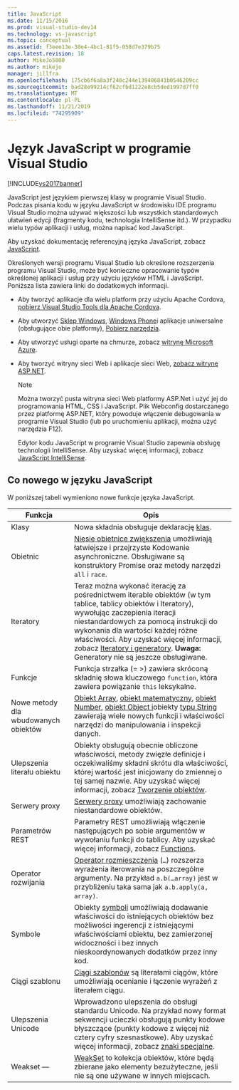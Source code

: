```yaml
---
title: JavaScript
ms.date: 11/15/2016
ms.prod: visual-studio-dev14
ms.technology: vs-javascript
ms.topic: conceptual
ms.assetid: f3eee13e-30e4-4bc1-81f5-058d7e379b75
caps.latest.revision: 18
author: MikeJo5000
ms.author: mikejo
manager: jillfra
ms.openlocfilehash: 175cb6f6a8a3f240c244e139406841b0546209cc
ms.sourcegitcommit: bad28e99214cf62cfbd1222e8cb5ded1997d7ff0
ms.translationtype: MT
ms.contentlocale: pl-PL
ms.lasthandoff: 11/21/2019
ms.locfileid: "74295909"
---
```

# <a name="javascript-in-visual-studio"></a>Język JavaScript w programie Visual Studio
[!INCLUDE[vs2017banner](../includes/vs2017banner.md)]

JavaScript jest językiem pierwszej klasy w programie Visual Studio. Podczas pisania kodu w języku JavaScript w środowisku IDE programu Visual Studio można używać większości lub wszystkich standardowych ułatwień edycji (fragmenty kodu, technologia IntelliSense itd.). W przypadku wielu typów aplikacji i usług, można napisać kod JavaScript.

 Aby uzyskać dokumentację referencyjną języka JavaScript, zobacz [JavaScript](https://msdn.microsoft.com/library/d1et7k7c\(v=vs.94\).aspx).

 Określonych wersji programu Visual Studio lub określone rozszerzenia programu Visual Studio, może być konieczne opracowanie typów określonej aplikacji i usług przy użyciu języków HTML i JavaScript. Poniższa lista zawiera linki do dodatkowych informacji.

- Aby tworzyć aplikacje dla wielu platform przy użyciu Apache Cordova, [pobierz Visual Studio Tools dla Apache Cordova](https://go.microsoft.com/fwlink/p/?LinkId=397606).

- Aby utworzyć [Sklep Windows](https://developer.microsoft.com/), [Windows Phone](https://developer.microsoft.com/)i aplikacje uniwersalne (obsługujące obie platformy), [Pobierz narzędzia](https://developer.microsoft.com/windows/downloads).

- Aby utworzyć usługi oparte na chmurze, zobacz [witrynę Microsoft Azure](https://azure.microsoft.com/documentation/).

- Aby tworzyć witryny sieci Web i aplikacje sieci Web, [zobacz witrynę ASP.NET](https://dotnet.microsoft.com/apps/aspnet/web-apps).

  > [!NOTE]
  > Można tworzyć pusta witryna sieci Web platformy ASP.Net i użyć jej do programowania HTML, CSS i JavaScript. Plik Webconfig dostarczanego przez platformę ASP.NET, który powoduje włączenie debugowania w programie Visual Studio (lub po uruchomieniu aplikacji, można użyć narzędzia F12).

  Edytor kodu JavaScript w programie Visual Studio zapewnia obsługę technologii IntelliSense. Aby uzyskać więcej informacji, zobacz [JavaScript IntelliSense](../ide/javascript-intellisense.md).

## <a name="whats-new-in-javascript"></a>Co nowego w języku JavaScript
 W poniższej tabeli wymieniono nowe funkcje języka JavaScript.

|Funkcja|Opis|
|-------------|-----------------|
|Klasy|Nowa składnia obsługuje deklarację [klas](https://developer.mozilla.org/docs/Web/JavaScript/Reference/Statements/class).|
|Obietnic|[Niesie obietnice zwiększenia](https://developer.mozilla.org/docs/Web/JavaScript/Reference/Global_Objects/Promise) umożliwiają łatwiejsze i przejrzyste Kodowanie asynchroniczne. Obsługiwane są konstruktory Promise oraz metody narzędzi `all` i `race`.|
|Iteratory|Teraz można wykonać iterację za pośrednictwem iterable obiektów (w tym tablice, tablicy obiektów i Iteratory), wywołując zaczepienia iteracji niestandardowych za pomocą instrukcji do wykonania dla wartości każdej różne właściwości. Aby uzyskać więcej informacji, zobacz [Iteratory i generatory](https://developer.mozilla.org/docs/Web/JavaScript/Guide/Iterators_and_Generators). **Uwaga:**  Generatory nie są jeszcze obsługiwane.|
|Funkcje|Funkcja strzałka (= >) zawiera skróconą składnię słowa kluczowego `function`, która zawiera powiązanie `this` leksykalne.|
|Nowe metody dla wbudowanych obiektów|[Obiekt Array](https://developer.mozilla.org/docs/Web/JavaScript/Reference/Global_Objects/Array), [obiekt matematyczny](https://developer.mozilla.org/docs/Web/JavaScript/Reference/Global_Objects/Math), [obiekt Number](https://developer.mozilla.org/docs/Web/JavaScript/Reference/Global_Objects/Number), [obiekt Object i](https://developer.mozilla.org/docs/Web/JavaScript/Reference/Global_Objects/Object)obiekty [typu String](https://developer.mozilla.org/docs/Web/JavaScript/Reference/Global_Objects/String) zawierają wiele nowych funkcji i właściwości narzędzi do manipulowania i inspekcji danych.|
|Ulepszenia literału obiektu|Obiekty obsługują obecnie obliczone właściwości, metody zwięzłe definicje i oczekiwaliśmy składni skrótu dla właściwości, której wartość jest inicjowany do zmiennej o tej samej nazwie. Aby uzyskać więcej informacji, zobacz [Tworzenie obiektów](https://developer.mozilla.org/docs/Web/JavaScript/Reference/Global_Objects/Object).|
|Serwery proxy|[Serwery proxy](https://developer.mozilla.org/docs/Web/JavaScript/Reference/Global_Objects/Proxy) umożliwiają zachowanie niestandardowe obiektów.|
|Parametrów REST|Parametry REST umożliwiają włączenie następujących po sobie argumentów w wywołaniu funkcji do tablicy. Aby uzyskać więcej informacji, zobacz [Functions](https://developer.mozilla.org/docs/Web/JavaScript/Reference/Global_Objects/Function).|
|Operator rozwijania|[Operator rozmieszczenia](https://developer.mozilla.org/docs/Web/JavaScript/Reference/Operators/Spread_operator) (`…`) rozszerza wyrażenia iterowania na poszczególne argumenty. Na przykład `a.b(…array)` jest w przybliżeniu taka sama jak `a.b.apply(a, array)`.|
|Symbole|Obiekty [symboli](https://developer.mozilla.org/docs/Web/JavaScript/Reference/Global_Objects/Symbol) umożliwiają dodawanie właściwości do istniejących obiektów bez możliwości ingerencji z istniejącymi właściwościami obiektu, bez zamierzonej widoczności i bez innych nieskoordynowanych dodatków przez inny kod.|
|Ciągi szablonu|[Ciągi szablonów](https://developer.mozilla.org/docs/Web/JavaScript/Reference/Template_literals) są literałami ciągów, które umożliwiają ocenianie i łączenie wyrażeń z literałem ciągu.|
|Ulepszenia Unicode|Wprowadzono ulepszenia do obsługi standardu Unicode. Na przykład nowy format sekwencji ucieczki obsługują punkty kodowe błyszczące (punkty kodowe z więcej niż cztery cyfry szesnastkowe). Aby uzyskać więcej informacji, zobacz [znaki specjalne](https://developer.mozilla.org/docs/Web/JavaScript/Guide/Regular_Expressions#Types_of_special_characters).|
|Weakset —|[WeakSet](https://developer.mozilla.org/docs/Web/JavaScript/Reference/Global_Objects/WeakSet) to kolekcja obiektów, które będą zbierane jako elementy bezużyteczne, jeśli nie są one używane w innych miejscach.|
